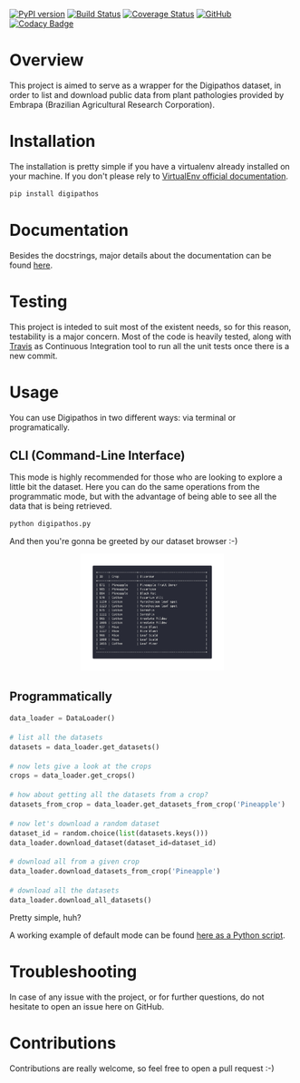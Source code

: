 [![PyPI version](https://badge.fury.io/py/digipathos.svg)](https://pypi.org/project/digipathos)
[![Build Status](https://travis-ci.org/bresan/digipathos_plant_pathology.svg?branch=master)](https://travis-ci.org/bresan/digipathos_plant_pathology)
[![Coverage Status](https://coveralls.io/repos/github/bresan/digipathos_plant_pathology/badge.svg?branch=master)](https://coveralls.io/github/bresan/digipathos_plant_pathology?branch=master)
[![GitHub](https://img.shields.io/github/license/bresan/digipathos_plant_pathology.svg)](https://github.com/bresan/digipathos_plant_pathology/blob/master/LICENSE.md)
[![Codacy Badge](https://api.codacy.com/project/badge/Grade/e02bc243822c4ce884c4adf87ff6e9f7)](https://www.codacy.com/app/bresan/digipathos_plant_pathology?utm_source=github.com&amp;utm_medium=referral&amp;utm_content=bresan/digipathos_plant_pathology&amp;utm_campaign=Badge_Grade)

# Overview

This project is aimed to serve as a wrapper for the Digipathos dataset, in order to list and download public data from plant pathologies provided by Embrapa (Brazilian Agricultural Research Corporation).

# Installation

The installation is pretty simple if you have a virtualenv already installed on your machine. If you don't please rely to [VirtualEnv official documentation](https://virtualenv.pypa.io/en/latest/).

```bash
pip install digipathos
```

# Documentation

Besides the docstrings, major details about the documentation can be found [here](https://entity-embeddings-categorical.readthedocs.io/en/latest/).

# Testing

This project is inteded to suit most of the existent needs, so for this reason, testability is a major concern. Most of the code is heavily tested, along with [Travis](https://travis-ci.org/bresan/digipathos_plant_pathology) as Continuous Integration tool to run all the unit tests once there is a new commit.

# Usage

You can use Digipathos in two different ways: via terminal or programatically.

## CLI (Command-Line Interface)

This mode is highly recommended for those who are looking to explore a little bit the dataset. Here you can do the same operations from the programmatic mode, but with the advantage of being able to see all the data that is being retrieved.


```bash
python digipathos.py
```

And then you're gonna be greeted by our dataset browser :-)

<p align="center"><img width=50% src="docs/figs/datasets.png"></p>


## Programmatically


```python
data_loader = DataLoader()

# list all the datasets
datasets = data_loader.get_datasets()

# now lets give a look at the crops
crops = data_loader.get_crops()

# how about getting all the datasets from a crop?
datasets_from_crop = data_loader.get_datasets_from_crop('Pineapple')

# now let's download a random dataset
dataset_id = random.choice(list(datasets.keys()))
data_loader.download_dataset(dataset_id=dataset_id)

# download all from a given crop
data_loader.download_datasets_from_crop('Pineapple')

# download all the datasets
data_loader.download_all_datasets()
```

Pretty simple, huh?

A working example of default mode can be found [here as a Python script](https://github.com/bresan/digipathos_plant_pathology/blob/master/example/default/example.py).


# Troubleshooting

In case of any issue with the project, or for further questions, do not hesitate to open an issue here on GitHub.

# Contributions

Contributions are really welcome, so feel free to open a pull request :-)